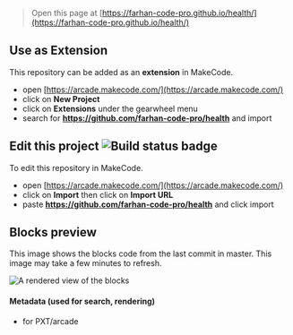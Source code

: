  


> Open this page at [https://farhan-code-pro.github.io/health/](https://farhan-code-pro.github.io/health/)

## Use as Extension

This repository can be added as an **extension** in MakeCode.

* open [https://arcade.makecode.com/](https://arcade.makecode.com/)
* click on **New Project**
* click on **Extensions** under the gearwheel menu
* search for **https://github.com/farhan-code-pro/health** and import

## Edit this project ![Build status badge](https://github.com/farhan-code-pro/health/workflows/MakeCode/badge.svg)

To edit this repository in MakeCode.

* open [https://arcade.makecode.com/](https://arcade.makecode.com/)
* click on **Import** then click on **Import URL**
* paste **https://github.com/farhan-code-pro/health** and click import

## Blocks preview

This image shows the blocks code from the last commit in master.
This image may take a few minutes to refresh.

![A rendered view of the blocks](https://github.com/farhan-code-pro/health/raw/master/.github/makecode/blocks.png)

#### Metadata (used for search, rendering)

* for PXT/arcade
<script src="https://makecode.com/gh-pages-embed.js"></script><script>makeCodeRender("{{ site.makecode.home_url }}", "{{ site.github.owner_name }}/{{ site.github.repository_name }}");</script>
